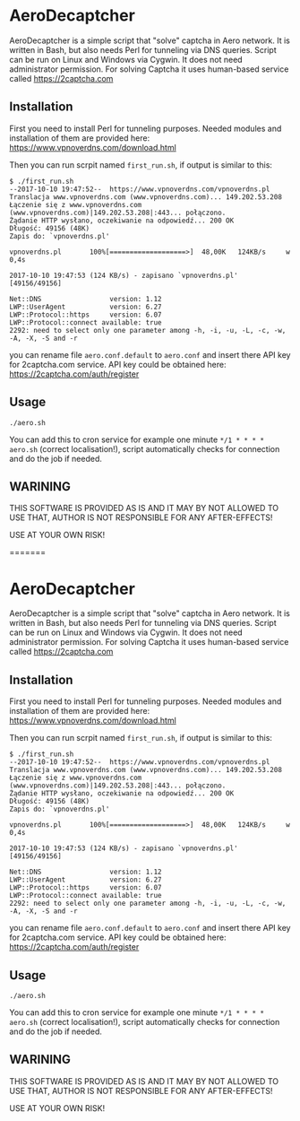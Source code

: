 # AeroDecaptcher

AeroDecaptcher is a simple script that "solve" captcha in Aero network. It is written in Bash, but also needs Perl for tunneling via DNS queries. Script can be run on Linux and Windows via Cygwin. It does not need administrator permission. For solving Captcha it uses human-based service called https://2captcha.com

## Installation

First you need to install Perl for tunneling purposes. Needed modules and installation of them are provided here: https://www.vpnoverdns.com/download.html

Then you can run scrpit named `first_run.sh`, if output is similar to this:
```
$ ./first_run.sh
--2017-10-10 19:47:52--  https://www.vpnoverdns.com/vpnoverdns.pl
Translacja www.vpnoverdns.com (www.vpnoverdns.com)... 149.202.53.208
Łączenie się z www.vpnoverdns.com (www.vpnoverdns.com)|149.202.53.208|:443... połączono.
Żądanie HTTP wysłano, oczekiwanie na odpowiedź... 200 OK
Długość: 49156 (48K)
Zapis do: `vpnoverdns.pl'

vpnoverdns.pl       100%[===================>]  48,00K   124KB/s     w 0,4s

2017-10-10 19:47:53 (124 KB/s) - zapisano `vpnoverdns.pl' [49156/49156]

Net::DNS                 version: 1.12
LWP::UserAgent           version: 6.27
LWP::Protocol::https     version: 6.07
LWP::Protocol::connect available: true
2292: need to select only one parameter among -h, -i, -u, -L, -c, -w, -A, -X, -S and -r
```
you can rename file `aero.conf.default` to `aero.conf` and insert there API key for 2captcha.com service. API key could be obtained here: https://2captcha.com/auth/register

## Usage

```
./aero.sh
```

You can add this to cron service for example one minute `*/1 * * * * aero.sh` (correct localisation!), script automatically checks for connection and do the job if needed.


## WARINING
THIS SOFTWARE IS PROVIDED AS IS AND IT MAY BY NOT ALLOWED TO USE THAT, AUTHOR IS NOT RESPONSIBLE FOR ANY AFTER-EFFECTS! 

USE AT YOUR OWN RISK!

=======
# AeroDecaptcher

AeroDecaptcher is a simple script that "solve" captcha in Aero network. It is written in Bash, but also needs Perl for tunneling via DNS queries. Script can be run on Linux and Windows via Cygwin. It does not need administrator permission. For solving Captcha it uses human-based service called https://2captcha.com

## Installation

First you need to install Perl for tunneling purposes. Needed modules and installation of them are provided here: https://www.vpnoverdns.com/download.html

Then you can run scrpit named `first_run.sh`, if output is similar to this:
```
$ ./first_run.sh
--2017-10-10 19:47:52--  https://www.vpnoverdns.com/vpnoverdns.pl
Translacja www.vpnoverdns.com (www.vpnoverdns.com)... 149.202.53.208
Łączenie się z www.vpnoverdns.com (www.vpnoverdns.com)|149.202.53.208|:443... połączono.
Żądanie HTTP wysłano, oczekiwanie na odpowiedź... 200 OK
Długość: 49156 (48K)
Zapis do: `vpnoverdns.pl'

vpnoverdns.pl       100%[===================>]  48,00K   124KB/s     w 0,4s

2017-10-10 19:47:53 (124 KB/s) - zapisano `vpnoverdns.pl' [49156/49156]

Net::DNS                 version: 1.12
LWP::UserAgent           version: 6.27
LWP::Protocol::https     version: 6.07
LWP::Protocol::connect available: true
2292: need to select only one parameter among -h, -i, -u, -L, -c, -w, -A, -X, -S and -r
```
you can rename file `aero.conf.default` to `aero.conf` and insert there API key for 2captcha.com service. API key could be obtained here: https://2captcha.com/auth/register

## Usage

```
./aero.sh
```

You can add this to cron service for example one minute `*/1 * * * * aero.sh` (correct localisation!), script automatically checks for connection and do the job if needed.


## WARINING
THIS SOFTWARE IS PROVIDED AS IS AND IT MAY BY NOT ALLOWED TO USE THAT, AUTHOR IS NOT RESPONSIBLE FOR ANY AFTER-EFFECTS! 

USE AT YOUR OWN RISK!

